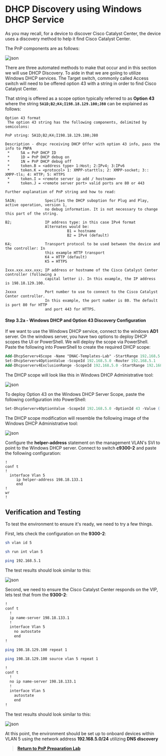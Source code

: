 # DHCP Discovery using Windows DHCP Service

As you may recall, for a device to discover Cisco Catalyst Center, the device uses a discovery method to help it find Cisco Catalyst Center. 

The PnP components are as follows:

![json](../../ASSETS/pnp-workflows.png?raw=true "Import JSON")

There are three automated methods to make that occur and in this section we will use DHCP Discovery. To aide in that we are goiing to utilize Windows DHCP services. The Target switch, commonly called Access switch will need to be offered option 43 with a string in order to find Cisco Catalyst Center.

That string is offered as a scope option typically referred to as **Option 43** where the string **`5A1D;B2;K4;I198.18.129.100;J80`** can be explained as follows:

```shell
Option 43 format 
 The option 43 string has the following components, delimited by semicolons:
 
PnP string: 5A1D;B2;K4;I198.18.129.100;J80 
 
Description - dhcpc receiving DHCP Offer with option 43 info, pass the info to PNPA 
 *     5A = PnP DHCP ID
 *     1D = PnP DHCP debug on
 *     1N = PnP DHCP debug off
 *     token.B = <address type> 1:Host; 2:IPv4; 3:IPv6
 *     token.K = <protocol> 1: XMPP-starttls; 2: XMPP-socket; 3:: XMPP-tls; 4: HTTP; 5: HTTPS
 *     token.I = <remote server ip add / hostname>
 *     token.J = <remote server port> valid ports are 80 or 443
 
Further explanation of PnP string and how to read:

5A1N;             Specifies the DHCP suboption for Plug and Play, active operation, version 1, 
                  no debug information. It is not necessary to change this part of the string.
                  
B2;               IP address type: in this case IPv4 format
                  Alternates would be: 
                            B1 = hostname
                            B2 = IPv4 (default)

K4;               Transport protocol to be used between the device and the controller: In 
                  this example HTTP transport
                  K4 = HTTP (default)
                  K5 = HTTPS

Ixxx.xxx.xxx.xxx; IP address or hostname of the Cisco Catalyst Center controller (following a 
                  capital letter i). In this example, the IP address is 198.18.129.100.
                  
Jxxxx             Port number to use to connect to the Cisco Catalyst Center controller. 
                  In this example, the port number is 80. The default is port 80 for HTTP 
                  and port 443 for HTTPS.
```

#### Step 3.2a - Windows DHCP and Option 43 Discovery Configuration

If we want to use the Windows DHCP service, connect to the windows **AD1** server. On the windows server, you have two options to deploy DHCP scopes the UI or PowerShell. We will deploy the scope via PowerShell. Paste the following into PowerShell to create the required DHCP scope:

```ps
Add-DhcpServerv4Scope -Name "DNAC-Templates-Lab" -StartRange 192.168.5.1 -EndRange 192.168.5.254 -SubnetMask 255.255.255.0 -LeaseDuration 6.00:00:00 -SuperScope "PnP Onboarding"
Set-DhcpServerv4OptionValue -ScopeId 192.168.5.0 -Router 192.168.5.1 
Add-Dhcpserverv4ExclusionRange -ScopeId 192.168.5.0 -StartRange 192.168.5.1 -EndRange 192.168.5.1
```

The DHCP scope will look like this in Windows DHCP Administrative tool:

![json](./images/WindowsDHCPscoperouteronly.png?raw=true "Import JSON")

To deploy Option 43 on the Windows DHCP Server Scope, paste the following configuration into PowerShell:

```ps
Set-DhcpServerv4OptionValue -ScopeId 192.168.5.0 -OptionId 43 -Value ([System.Text.Encoding]::ASCII.GetBytes("5A1N;B2;K4;I198.18.129.100;J80"))
```

The DHCP scope modification will resemble the following image of the Windows DHCP Administrative tool:

![json](./images/DNACDHCPoption43.png?raw=true "Import JSON")

Configure the **helper-address** statement on the management VLAN's SVI to point to the Windows DHCP server. Connect to switch **c9300-2** and paste the following configuration:

```vtl
!
conf t
!
  interface Vlan 5                         
     ip helper-address 198.18.133.1                  
     end
!
wr
!
```

## Verification and Testing

To test the environment to ensure it's ready, we need to try a few things.

First, lets check the configuration on the **9300-2**:

```bash
sh vlan id 5

sh run int vlan 5

ping 192.168.5.1
```

The test results should look similar to this:

![json](blank.png?raw=true "Import JSON")

Second, we need to ensure the Cisco Catalyst Center responds on the VIP, lets test that from the **9300-2**:

```bash
!
conf t
  !
  ip name-server 198.18.133.1
  !
  interface Vlan 5                         
    no autostate                  
    end
!

```

```bash
ping 198.18.129.100 repeat 1

ping 198.18.129.100 source vlan 5 repeat 1
```

```bash
!
conf t
  !
  no ip name-server 198.18.133.1
  !
  interface Vlan 5                         
    autostate                  
    end
!

```
The test results should look similar to this:

![json](./images/CC-Discovery-IP-Test-ipv4.png?raw=true "Import JSON")

At this point, the environment should be set up to onboard devices within VLAN 5 using the network address **192.168.5.0/24** utilizing **DNS discovery**

> [**Return to PnP Preparation Lab**](./module1e-reset.md#step-6---reset-eem-script-or-pnp-service-reset)
